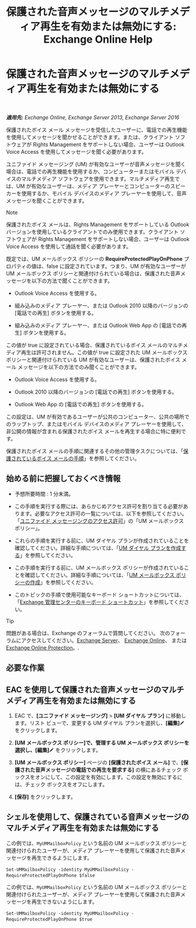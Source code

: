 ﻿---
title: '保護された音声メッセージのマルチメディア再生を有効または無効にする: Exchange Online Help'
TOCTitle: 保護された音声メッセージのマルチメディア再生を有効または無効にする
ms:assetid: 3c33370c-4262-42b1-8d83-d61fc7c426cd
ms:mtpsurl: https://technet.microsoft.com/ja-jp/library/Ee423543(v=EXCHG.150)
ms:contentKeyID: 52057406
ms.date: 05/22/2018
mtps_version: v=EXCHG.150
ms.translationtype: HT
---

# 保護された音声メッセージのマルチメディア再生を有効または無効にする

 

_**適用先:** Exchange Online, Exchange Server 2013, Exchange Server 2016_

保護されたボイス メール メッセージを受信したユーザーに、電話での再生機能を使用してメッセージを聞かせることができます。または、クライアント ソフトウェアが Rights Management をサポートしない場合、ユーザーは Outlook Voice Access を使用してメッセージを聞く必要があります。

ユニファイド メッセージング (UM) が有効なユーザーが音声メッセージを聞く場合は、電話での再生機能を使用するか、コンピューターまたはモバイル デバイスのマルチメディア ソフトウェアを使用できます。マルチメディア再生では、UM が有効なユーザーは、メディア プレーヤーとコンピューターのスピーカーを使用するか、モバイル デバイスのメディア プレーヤーを使用して、音声メッセージを聞くことができます。


> [!NOTE]
> 保護されたボイス メールは、Rights Management をサポートしている Outlook バージョンを使用しているクライアントでのみ使用できます。クライアント ソフトウェアが Rights Management をサポートしない場合、ユーザーは Outlook Voice Access を使用して通話を聞く必要があります。



既定では、UM メールボックス ポリシーの **RequireProtectedPlayOnPhone** プロパティの値は、false に設定されています。つまり、UM が有効なユーザーが UM メールボックス ポリシーと関連付けられている場合は、保護された音声メッセージを以下の方法で聞くことができます。

  - Outlook Voice Access を使用する。

  - 組み込みのメディア プレーヤー、または Outlook 2010 以降のバージョンの \[電話での再生\] ボタンを使用する。

  - 組み込みのメディア プレーヤー、または Outlook Web App の \[電話での再生\] ボタンを使用する。

この値が true に設定されている場合、保護されているボイス メールのマルチメディア再生は許可されません。この値が true に設定された UM メールボックス ポリシーと関連付けられている UM が有効なユーザーは、保護されたボイス メール メッセージを以下の方法でのみ聞くことができます。

  - Outlook Voice Access を使用する。

  - Outlook 2010 以降のバージョンの \[電話での再生\] ボタンを使用する。

  - Outlook Web App の \[電話での再生\] ボタンを使用する。

この設定は、UM が有効であるユーザーが公共のコンピューター、公共の場所でのラップトップ、またはモバイル デバイスのメディア プレーヤーを使用して、非公開の情報が含まれる保護されたボイス メールを再生する場合に特に便利です。

保護されたボイス メールの手順に関連するその他の管理タスクについては、「[保護されているボイス メールの手順](protected-voice-mail-procedures-exchange-2013-help.md)」を参照してください。

## 始める前に把握しておくべき情報

  - 予想所要時間 : 1 分未満。

  - この手順を実行する際には、あらかじめアクセス許可を割り当てる必要があります。必要なアクセス許可の一覧については、以下を参照してください。「[ユニファイド メッセージングのアクセス許可](unified-messaging-permissions-exchange-2013-help.md)」の「UM メールボックス ポリシー」。

  - これらの手順を実行する前に、UM ダイヤル プランが作成されていることを確認してください。詳細な手順については、「[UM ダイヤル プランを作成する](create-a-um-dial-plan-exchange-2013-help.md)」を参照してください。

  - この手順を実行する前に、UM メールボックス ポリシーが作成されていることを確認してください。詳細な手順については、「[UM メールボックス ポリシーの作成](create-a-um-mailbox-policy-exchange-2013-help.md)」を参照してください。

  - このトピックの手順で使用可能なキーボード ショートカットについては、「[Exchange 管理センターのキーボード ショートカット](keyboard-shortcuts-in-the-exchange-admin-center-exchange-online-protection-help.md)」を参照してください。


> [!TIP]
> 問題がある場合は、Exchange のフォーラムで質問してください。 次のフォーラムにアクセスしてください。<A href="https://go.microsoft.com/fwlink/p/?linkid=60612">Exchange Server</A>、 <A href="https://go.microsoft.com/fwlink/p/?linkid=267542">Exchange Online</A>、 または <A href="https://go.microsoft.com/fwlink/p/?linkid=285351">Exchange Online Protection</A>。.



## 必要な作業

## EAC を使用して保護された音声メッセージのマルチメディア再生を有効または無効にする

1.  EAC で、**\[ユニファイド メッセージング\]** \> **\[UM ダイヤル プラン\]** に移動します。リスト ビューで、変更する UM ダイヤル プランを選択し、**\[編集\]**![編集アイコン](images/Bb124582.6f53ccb2-1f13-4c02-bea0-30690e6ea71d(EXCHG.150).gif "編集アイコン") をクリックします。

2.  **\[UM メールボックス ポリシー\]**で、管理する UM メールボックス ポリシーを選択し、**\[編集\]**![編集アイコン](images/Bb124582.6f53ccb2-1f13-4c02-bea0-30690e6ea71d(EXCHG.150).gif "編集アイコン") をクリックします。

3.  **\[UM メールボックス ポリシー\]** ページの **\[保護されたボイス メール\]** で、**\[保護された音声メッセージの電話での再生を要求する\]** の横にあるチェック ボックスをオンにして、この設定を有効にします。この設定を無効にするには、チェック ボックスをオフにします。

4.  **\[保存\]** をクリックします。

## シェルを使用して、保護されている音声メッセージのマルチメディア再生を有効または無効にする

この例では、`MyUMMailboxPolicy` という名前の UM メールボックス ポリシーと関連付けられたユーザーが、メディア プレーヤーを使用して保護された音声メッセージを再生できるようにします。

    Set-UMMailboxPolicy -identity MyUMMailboxPolicy -RequireProtectedPlayOnPhone $false

この例では、`MyUMMailboxPolicy` という名前の UM メールボックス ポリシーと関連付けられたユーザーが、メディア プレーヤーを使用して保護された音声メッセージを再生できないようにします。

    Set-UMMailboxPolicy -identity MyUMMailboxPolicy -RequireProtectedPlayOnPhone $true

